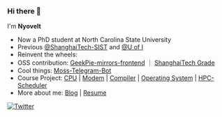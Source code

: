 ### Hi there 👋


I'm **Nyovelt**
- Now a PhD student at North Carolina State University
- Previous [@ShanghaiTech-SIST](https://sist.shanghaitech.edu.cn/) and [ @U of I](https://illinois.edu/)
- Reinvent the wheels:
- OSS contribution: [GeekPie-mirrors-frontend](https://github.com/ShanghaitechGeekPie/GeekPie-mirrors-frontend) ｜ [ShanghaiTech Grade](https://grade.geekpie.club)
- Cool things: [Moss-Telegram-Bot](https://t.me/stanford_moss_cn_bot)
- Course Project: [CPU](https://github.com/Nyovelt/CS110-Projects) | [Modem](https://github.com/Nyovelt/Native-Modem) | [Compiler](https://github.com/Nyovelt/CS131-Projects) | [Operating System](https://github.com/Nyovelt/pintos-projects) | [HPC-Scheduler](https://github.com/murez/DASH)
- More about me: [Blog](https://aaaab3n.moe) | [Resume](https://misc.aaaab3n.moe/CV.pdf)
<p>
<a href="https://twitter.com/nyovelt"><img src="https://img.shields.io/twitter/follow/nyovelt?style=social" alt="Twitter"></a>
</p>
